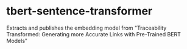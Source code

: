 # tbert-sentence-transformer
Extracts and publishes the embedding model from "Traceability Transformed: Generating more Accurate Links with Pre-Trained BERT Models"
